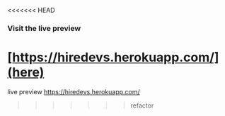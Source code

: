 <<<<<<< HEAD
### Visit the live preview
[https://hiredevs.herokuapp.com/](here)
=======
live preview https://hiredevs.herokuapp.com/
>>>>>>> refactor
